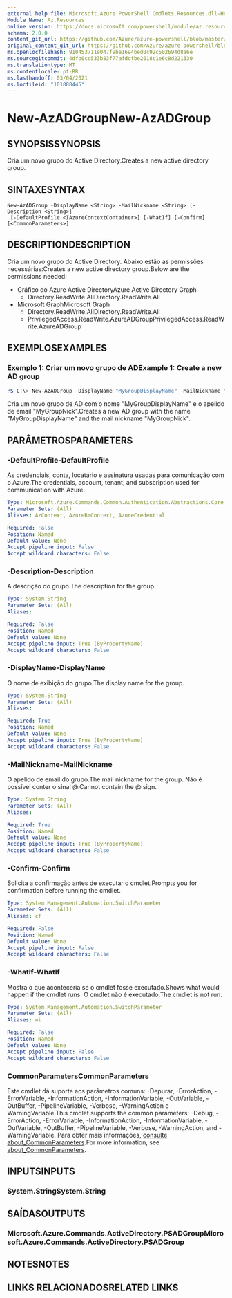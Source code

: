 ```yaml
---
external help file: Microsoft.Azure.PowerShell.Cmdlets.Resources.dll-Help.xml
Module Name: Az.Resources
online version: https://docs.microsoft.com/powershell/module/az.resources/new-azadgroup
schema: 2.0.0
content_git_url: https://github.com/Azure/azure-powershell/blob/master/src/Resources/Resources/help/New-AzADGroup.md
original_content_git_url: https://github.com/Azure/azure-powershell/blob/master/src/Resources/Resources/help/New-AzADGroup.md
ms.openlocfilehash: 910453711e047f9be1694bed0c92c502694d8a6e
ms.sourcegitcommit: 4dfb0cc533b83f77afdcfbe2618c1e6c8d221330
ms.translationtype: MT
ms.contentlocale: pt-BR
ms.lasthandoff: 03/04/2021
ms.locfileid: "101888445"
---
```

# <span data-ttu-id="24eb0-101">New-AzADGroup</span><span class="sxs-lookup"><span data-stu-id="24eb0-101">New-AzADGroup</span></span>

## <span data-ttu-id="24eb0-102">SYNOPSIS</span><span class="sxs-lookup"><span data-stu-id="24eb0-102">SYNOPSIS</span></span>
<span data-ttu-id="24eb0-103">Cria um novo grupo do Active Directory.</span><span class="sxs-lookup"><span data-stu-id="24eb0-103">Creates a new active directory group.</span></span>

## <span data-ttu-id="24eb0-104">SINTAXE</span><span class="sxs-lookup"><span data-stu-id="24eb0-104">SYNTAX</span></span>

```
New-AzADGroup -DisplayName <String> -MailNickname <String> [-Description <String>]
 [-DefaultProfile <IAzureContextContainer>] [-WhatIf] [-Confirm] [<CommonParameters>]
```

## <span data-ttu-id="24eb0-105">DESCRIPTION</span><span class="sxs-lookup"><span data-stu-id="24eb0-105">DESCRIPTION</span></span>
<span data-ttu-id="24eb0-106">Cria um novo grupo do Active Directory. Abaixo estão as permissões necessárias:</span><span class="sxs-lookup"><span data-stu-id="24eb0-106">Creates a new active directory group.Below are the permissions needed:</span></span>

- <span data-ttu-id="24eb0-107">Gráfico do Azure Active Directory</span><span class="sxs-lookup"><span data-stu-id="24eb0-107">Azure Active Directory Graph</span></span>
  - <span data-ttu-id="24eb0-108">Directory.ReadWrite.All</span><span class="sxs-lookup"><span data-stu-id="24eb0-108">Directory.ReadWrite.All</span></span>
- <span data-ttu-id="24eb0-109">Microsoft Graph</span><span class="sxs-lookup"><span data-stu-id="24eb0-109">Microsoft Graph</span></span>
  - <span data-ttu-id="24eb0-110">Directory.ReadWrite.All</span><span class="sxs-lookup"><span data-stu-id="24eb0-110">Directory.ReadWrite.All</span></span>
  - <span data-ttu-id="24eb0-111">PrivilegedAccess.ReadWrite.AzureADGroup</span><span class="sxs-lookup"><span data-stu-id="24eb0-111">PrivilegedAccess.ReadWrite.AzureADGroup</span></span>

## <span data-ttu-id="24eb0-112">EXEMPLOS</span><span class="sxs-lookup"><span data-stu-id="24eb0-112">EXAMPLES</span></span>

### <span data-ttu-id="24eb0-113">Exemplo 1: Criar um novo grupo de AD</span><span class="sxs-lookup"><span data-stu-id="24eb0-113">Example 1: Create a new AD group</span></span>

```powershell
PS C:\> New-AzADGroup -DisplayName "MyGroupDisplayName" -MailNickname "MyGroupNick"
```

<span data-ttu-id="24eb0-114">Cria um novo grupo de AD com o nome "MyGroupDisplayName" e o apelido de email "MyGroupNick".</span><span class="sxs-lookup"><span data-stu-id="24eb0-114">Creates a new AD group with the name "MyGroupDisplayName" and the mail nickname "MyGroupNick".</span></span>

## <span data-ttu-id="24eb0-115">PARÂMETROS</span><span class="sxs-lookup"><span data-stu-id="24eb0-115">PARAMETERS</span></span>

### <span data-ttu-id="24eb0-116">-DefaultProfile</span><span class="sxs-lookup"><span data-stu-id="24eb0-116">-DefaultProfile</span></span>
<span data-ttu-id="24eb0-117">As credenciais, conta, locatário e assinatura usadas para comunicação com o Azure.</span><span class="sxs-lookup"><span data-stu-id="24eb0-117">The credentials, account, tenant, and subscription used for communication with Azure.</span></span>

```yaml
Type: Microsoft.Azure.Commands.Common.Authentication.Abstractions.Core.IAzureContextContainer
Parameter Sets: (All)
Aliases: AzContext, AzureRmContext, AzureCredential

Required: False
Position: Named
Default value: None
Accept pipeline input: False
Accept wildcard characters: False
```

### <span data-ttu-id="24eb0-118">-Description</span><span class="sxs-lookup"><span data-stu-id="24eb0-118">-Description</span></span>
<span data-ttu-id="24eb0-119">A descrição do grupo.</span><span class="sxs-lookup"><span data-stu-id="24eb0-119">The description for the group.</span></span>

```yaml
Type: System.String
Parameter Sets: (All)
Aliases:

Required: False
Position: Named
Default value: None
Accept pipeline input: True (ByPropertyName)
Accept wildcard characters: False
```

### <span data-ttu-id="24eb0-120">-DisplayName</span><span class="sxs-lookup"><span data-stu-id="24eb0-120">-DisplayName</span></span>
<span data-ttu-id="24eb0-121">O nome de exibição do grupo.</span><span class="sxs-lookup"><span data-stu-id="24eb0-121">The display name for the group.</span></span>

```yaml
Type: System.String
Parameter Sets: (All)
Aliases:

Required: True
Position: Named
Default value: None
Accept pipeline input: True (ByPropertyName)
Accept wildcard characters: False
```

### <span data-ttu-id="24eb0-122">-MailNickname</span><span class="sxs-lookup"><span data-stu-id="24eb0-122">-MailNickname</span></span>
<span data-ttu-id="24eb0-123">O apelido de email do grupo.</span><span class="sxs-lookup"><span data-stu-id="24eb0-123">The mail nickname for the group.</span></span> <span data-ttu-id="24eb0-124">Não é possível conter o sinal @.</span><span class="sxs-lookup"><span data-stu-id="24eb0-124">Cannot contain the @ sign.</span></span>

```yaml
Type: System.String
Parameter Sets: (All)
Aliases:

Required: True
Position: Named
Default value: None
Accept pipeline input: True (ByPropertyName)
Accept wildcard characters: False
```

### <span data-ttu-id="24eb0-125">-Confirm</span><span class="sxs-lookup"><span data-stu-id="24eb0-125">-Confirm</span></span>
<span data-ttu-id="24eb0-126">Solicita a confirmação antes de executar o cmdlet.</span><span class="sxs-lookup"><span data-stu-id="24eb0-126">Prompts you for confirmation before running the cmdlet.</span></span>

```yaml
Type: System.Management.Automation.SwitchParameter
Parameter Sets: (All)
Aliases: cf

Required: False
Position: Named
Default value: None
Accept pipeline input: False
Accept wildcard characters: False
```

### <span data-ttu-id="24eb0-127">-WhatIf</span><span class="sxs-lookup"><span data-stu-id="24eb0-127">-WhatIf</span></span>
<span data-ttu-id="24eb0-128">Mostra o que aconteceria se o cmdlet fosse executado.</span><span class="sxs-lookup"><span data-stu-id="24eb0-128">Shows what would happen if the cmdlet runs.</span></span>
<span data-ttu-id="24eb0-129">O cmdlet não é executado.</span><span class="sxs-lookup"><span data-stu-id="24eb0-129">The cmdlet is not run.</span></span>

```yaml
Type: System.Management.Automation.SwitchParameter
Parameter Sets: (All)
Aliases: wi

Required: False
Position: Named
Default value: None
Accept pipeline input: False
Accept wildcard characters: False
```

### <span data-ttu-id="24eb0-130">CommonParameters</span><span class="sxs-lookup"><span data-stu-id="24eb0-130">CommonParameters</span></span>
<span data-ttu-id="24eb0-131">Este cmdlet dá suporte aos parâmetros comuns: -Depurar, -ErrorAction, -ErrorVariable, -InformationAction, -InformationVariable, -OutVariable, -OutBuffer, -PipelineVariable, -Verbose, -WarningAction e -WarningVariable.</span><span class="sxs-lookup"><span data-stu-id="24eb0-131">This cmdlet supports the common parameters: -Debug, -ErrorAction, -ErrorVariable, -InformationAction, -InformationVariable, -OutVariable, -OutBuffer, -PipelineVariable, -Verbose, -WarningAction, and -WarningVariable.</span></span> <span data-ttu-id="24eb0-132">Para obter mais informações, [consulte about_CommonParameters](http://go.microsoft.com/fwlink/?LinkID=113216).</span><span class="sxs-lookup"><span data-stu-id="24eb0-132">For more information, see [about_CommonParameters](http://go.microsoft.com/fwlink/?LinkID=113216).</span></span>

## <span data-ttu-id="24eb0-133">INPUTS</span><span class="sxs-lookup"><span data-stu-id="24eb0-133">INPUTS</span></span>

### <span data-ttu-id="24eb0-134">System.String</span><span class="sxs-lookup"><span data-stu-id="24eb0-134">System.String</span></span>

## <span data-ttu-id="24eb0-135">SAÍDAS</span><span class="sxs-lookup"><span data-stu-id="24eb0-135">OUTPUTS</span></span>

### <span data-ttu-id="24eb0-136">Microsoft.Azure.Commands.ActiveDirectory.PSADGroup</span><span class="sxs-lookup"><span data-stu-id="24eb0-136">Microsoft.Azure.Commands.ActiveDirectory.PSADGroup</span></span>

## <span data-ttu-id="24eb0-137">NOTES</span><span class="sxs-lookup"><span data-stu-id="24eb0-137">NOTES</span></span>

## <span data-ttu-id="24eb0-138">LINKS RELACIONADOS</span><span class="sxs-lookup"><span data-stu-id="24eb0-138">RELATED LINKS</span></span>
